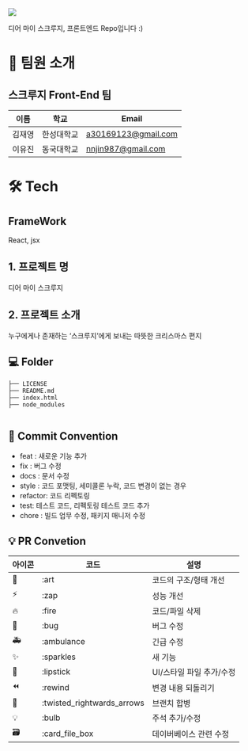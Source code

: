 <div><img src="https://capsule-render.vercel.app/api?type=waving&color=0:99cc99,100:009630&height=200&section=header&text=디어 마이 스크루지&fontSize=60" /></div>

<!-- [![Hits](https://hits.seeyoufarm.com/api/count/incr/badge.svg?url=https%3A%2F%2Fgithub.com%2FLikeLion-at-DGU%2Fmoin_frontend&count_bg=%236E79C9&title_bg=%23828282&icon=&icon_color=%23E7E7E7&title=%EB%AA%A8%EC%9D%B8+%ED%94%84%EB%A1%A0%ED%8A%B8%EC%97%94%EB%93%9C&edge_flat=false)](https://hits.seeyoufarm.com) -->

디어 마이 스크루지, 프론트엔드 Repo입니다 :)

# 👋 팀원 소개

## 스크루지 Front-End 팀

| 이름   | 학교            | Email                |
| -------|-----------------|----------------------|
| 김재영 | 한성대학교      | a30169123@gmail.com  |
| 이유진 | 동국대학교      | nnjin987@gmail.com   |

# 🛠️ Tech

## FrameWork
React, jsx


## 1. 프로젝트 명

디어 마이 스크루지 
<br/>


## 2. 프로젝트 소개

누구에게나 존재하는 ‘스크루지’에게 보내는 따뜻한 크리스마스 편지
<br/>

## 💻 Folder
```
├── LICENSE
├── README.md
├── index.html
├── node_modules


```


## 🎯 Commit Convention

-   feat : 새로운 기능 추가
-   fix : 버그 수정
-   docs : 문서 수정
-   style : 코드 포맷팅, 세미콜론 누락, 코드 변경이 없는 경우
-   refactor: 코드 리펙토링
-   test: 테스트 코드, 리펙토링 테스트 코드 추가
-   chore : 빌드 업무 수정, 패키지 매니저 수정

## 💡 PR Convetion

| 아이콘 | 코드                       | 설명                     |
| ------ | -------------------------- | ------------------------ |
| 🎨     | :art                       | 코드의 구조/형태 개선    |
| ⚡️    | :zap                       | 성능 개선                |
| 🔥     | :fire                      | 코드/파일 삭제           |
| 🐛     | :bug                       | 버그 수정                |
| 🚑     | :ambulance                 | 긴급 수정                |
| ✨     | :sparkles                  | 새 기능                  |
| 💄     | :lipstick                  | UI/스타일 파일 추가/수정 |
| ⏪     | :rewind                    | 변경 내용 되돌리기       |
| 🔀     | :twisted_rightwards_arrows | 브랜치 합병              |
| 💡     | :bulb                      | 주석 추가/수정           |
| 🗃      | :card_file_box             | 데이버베이스 관련 수정   |


